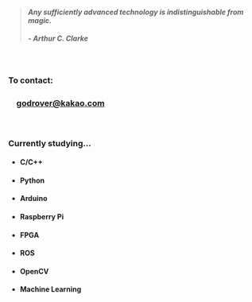 > #### *Any sufficiently advanced technology is indistinguishable from magic.*
> ##### - Arthur C. Clarke

　

### To contact:
### 　**godrover@kakao.com**

　

### Currently studying...

- #### C/C++

- #### Python

- #### Arduino

- #### Raspberry Pi

- #### FPGA
  
- #### ROS

- #### OpenCV

- #### Machine Learning
